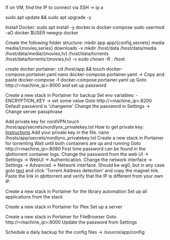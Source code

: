 If on VM, find the IP to connect via SSH -> ip a

sudo apt update && sudo apt upgrade -y

Install Docker:
sudo apt install -y docker.io docker-compose
sudo usermod -aG docker $USER
newgrp docker

Create the following folder structure:
mkdir app app/{config,secrets} media media/{movies,series} downloads -v
mkdir /host/data /host/data/media /host/data/media/{movies,tv} /host/data/torrents /host/data/torrents/{movies,tv} -v
sudo chown -R <user>:<group> /host

create docker portainer:
cd /host/app && touch docker-compose.portainer.yaml
nano docker-compose.portainer.yaml -> Copy and paste
docker-compose -f docker-compose.portainer.yaml up
Goto http://<machine_ip>:9000 and set up password

Create a new stack in Portainer for backup
Set env variables:
    - ENCRYPTION_KEY -> set some value
Goto http://<machine_ip>:8200
Default password is 'changeme'
Change the password in Settings -> Change server passphrase

Add private key for nordVPN
touch /host/app/secrets/nordlynx_privatekey.txt
How to get private key: [Instructions](https://github.com/bubuntux/nordlynx#how-to-get-your-private_key)
Add your private key in the file.
nano /hosts/app/secrets/nordlynx_privatekey.txt
Create a new stack in Portainer for torrenting
Wait until both containers are up and running
Goto http://<machine_ip>:8080
First time password can be found in the qbittorrent container logs.
Change the password from the web UI -> Settings -> WebUI -> Authentication.
Change the network interface -> Settings -> Advanced -> Network interface. Should be wg0, but in any case goto [text](https://ipleak.net/) and click 'Torrent Address detection' and copy the magnet link. Paste the link in qbittorrent and verify that the IP is different from your own IP.

Create a new stack in Portainer for the library automation
Set up all applications from the stack

Create a new stack in Portainer for Plex
Set up a server

Create a new stack in Portainer for FileBrowser
Goto http://<machine_ip>:8000
Update the password from Settings

Schedule a daily backup for the config files -> /source/app/config
